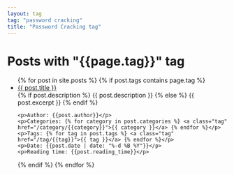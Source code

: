 ```yaml
---
layout: tag
tag: "password cracking"
title: "Password Cracking tag"
---
```


<h1>Posts with "{{page.tag}}" tag</h1>
    
<ul>
{% for post in site.posts %}
{% if post.tags contains page.tag %}

<li class="post">
    <a href="{{ post.url }}">{{ post.title }}</a>
    <br>
    {% if post.description %}
    {{ post.description }}
    {% else %}
    {{ post.excerpt }}
    {% endif %}

    <p>Author: {{post.author}}</p>
    <p>Categories: {% for category in post.categories %} <a class="tag" href="/category/{{category}}">{{ category }}</a> {% endfor %}</p>
    <p>Tags: {% for tag in post.tags %} <a class="tag" href="/tag/{{tag}}">{{ tag }}</a> {% endfor %}</p>
    <p>Date: {{post.date | date: "%-d %B %Y"}}</p>
    <p>Reading time: {{post.reading_time}}</p>
</li>

{% endif %}
{% endfor %}
</ul>